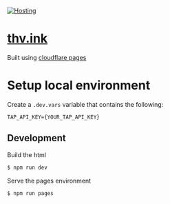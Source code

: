 [![Hosting](https://img.shields.io/badge/hosting-cloudflare-purple)](https://dash.cloudflare.com/0e035f8807670e3c974c8c281effd027/pages/view/thv)

# [thv.ink](https://thv.ink)

Built using [cloudflare pages](https://developers.cloudflare.com/pages/)

# Setup local environment

Create a `.dev.vars` variable that contains the following:

```
TAP_API_KEY={YOUR_TAP_API_KEY}
```

## Development

Build the html

```bash
$ npm run dev
```

Serve the pages environment

```bash
$ npm run pages
```
